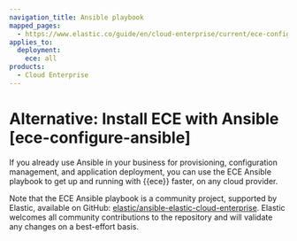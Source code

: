 ```yaml
---
navigation_title: Ansible playbook
mapped_pages:
  - https://www.elastic.co/guide/en/cloud-enterprise/current/ece-configure-ansible.html
applies_to:
  deployment:
    ece: all
products:
  - Cloud Enterprise
---
```


# Alternative: Install ECE with Ansible [ece-configure-ansible]

If you already use Ansible in your business for provisioning, configuration management, and application deployment, you can use the ECE Ansible playbook to get up and running with {{ece}} faster, on any cloud provider.

Note that the ECE Ansible playbook is a community project, supported by Elastic, available on GitHub: [elastic/ansible-elastic-cloud-enterprise](https://github.com/elastic/ansible-elastic-cloud-enterprise). Elastic welcomes all community contributions to the repository and will validate any changes on a best-effort basis.

